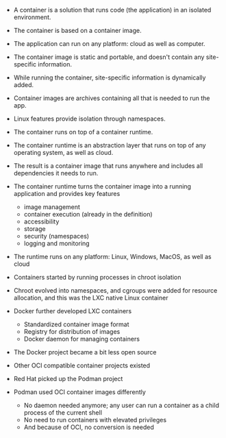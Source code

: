 
- A container is a solution that runs code (the application) in an isolated environment.
- The container is based on a container image.
- The application can run on any platform: cloud as well as computer.
- The container image is static and portable, and doesn't contain any site-specific information.
- While running the container, site-specific information is dynamically added.
- Container images are archives containing all that is needed to run the app.
- Linux features provide isolation through namespaces.
- The container runs on top of a container runtime.
- The container runtime is an abstraction layer that runs on top of any operating system, as well as cloud.
- The result is a container image that runs anywhere and includes all dependencies it needs to run.
- The container runtime turns the container image into a running application and provides key features
  - image management
  - container execution (already in the definition)
  - accessibility
  - storage
  - security (namespaces)
  - logging and monitoring
- The runtime runs on any platform: Linux, Windows, MacOS, as well as cloud

- Containers started by running processes in chroot isolation
- Chroot evolved into namespaces, and cgroups were added for resource allocation, and this was the LXC native Linux container
- Docker further developed LXC containers
  - Standardized container image format
  - Registry for distribution of images
  - Docker daemon for managing containers
- The Docker project became a bit less open source
- Other OCI compatible container projects existed
- Red Hat picked up the Podman project
- Podman used OCI container images differently
  - No daemon needed anymore; any user can run a container as a child process of the current shell
  - No need to run containers with elevated privileges
  - And because of OCI, no conversion is needed
